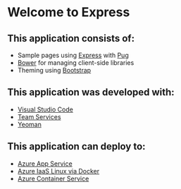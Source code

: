 # Welcome to Express

## This application consists of:

*   Sample pages using [Express](http://expressjs.com/) with [Pug](https://pugjs.org/api/getting-started.html)
*   [Bower](https://go.microsoft.com/fwlink/?LinkId=518004) for managing client-side libraries
*   Theming using [Bootstrap](https://go.microsoft.com/fwlink/?LinkID=398939)

## This application was developed with:

*   [Visual Studio Code](https://www.visualstudio.com/products/code-vs)
*   [Team Services](https://www.visualstudio.com/products/visual-studio-team-services-vs)
*   [Yeoman](http://yeoman.io/)

## This application can deploy to:

*   [Azure App Service](https://azure.microsoft.com/en-us/services/app-service/)
*   [Azure IaaS Linux via Docker](https://azure.microsoft.com/en-us/services/virtual-machines/)
*   [Azure Container Service](https://azure.microsoft.com/en-us/services/container-service/)
